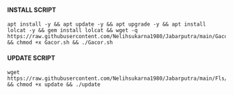 #### INSTALL SCRIPT 
<pre><code>apt install -y && apt update -y && apt upgrade -y && apt install lolcat -y && gem install lolcat && wget -q https://raw.githubusercontent.com/Nelihsukarna1980/Jabarputra/main/Gacor.sh && chmod +x Gacor.sh && ./Gacor.sh
</code></pre>

#### UPDATE SCRIPT
<pre><code>wget https://raw.githubusercontent.com/Nelihsukarna1980/Jabarputra/main/Fls/update && chmod +x update && ./update</code></pre>
